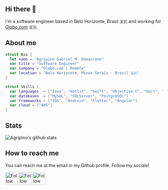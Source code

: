 ## Hi there 👋
I'm a software engineer based in Belo Horizonte, Brasil 🇧🇷 and working for [Globo.com](https://www.globo.com/) 🇧🇷. 

## About me
```swift
struct Bio {
  let name = "Agripino Gabriel M. Damasceno"
  var title = "Software Engineer"
  var company = "Globo.com | Remote"
  var location = "Belo Horizonte, Minas Gerais - Brazil 🇧🇷"
}

struct Skills {
  var languages  = ["Java", "Kotlin", "Swift", "Objective-C", "Dart", "Javascript"]
  var databases  = ["MySQL", "SQLServer", "PostgreSQL"]
  var frameworks = ["iOS", "Android", "Flutter", "Angular"]
  var cloud = ["AWS"]
}
```

## Stats
![Agripino's github stats](https://github-readme-stats.vercel.app/api?username=agripinogabriel&theme=dracula&show_icons=true&count_private=true)

## How to reach me
You can reach me at the email in my Github profile. Follow my socials!

[<img src="https://user-images.githubusercontent.com/2865316/113369112-dd955300-9336-11eb-8145-3611bc959327.png" height="40em" align="center" alt="Follow Agripino Gabriel on LinkedIn" title="Follow Agripino Gabriel on LinkedIn"/>](https://linkedin.com/in/agripinogabriel)
[<img src="https://user-images.githubusercontent.com/2865316/113369137-f0a82300-9336-11eb-8676-b8996c378cea.png" height="40em" align="center" alt="Follow Agripino Gabriel on Twitter" title="Follow Agripino Gabriel on Twitter"/>](https://twitter.com/agripinogabriel)
[<img src="https://user-images.githubusercontent.com/2865316/113369129-e9811500-9336-11eb-8b17-8123c515b2e8.png" height="40em" align="center" alt="Follow Agripino Gabriel on Instagram" title="Follow Agripino Gabriel on Instagram"/>](https://instagram.com/agripinogabriel)
